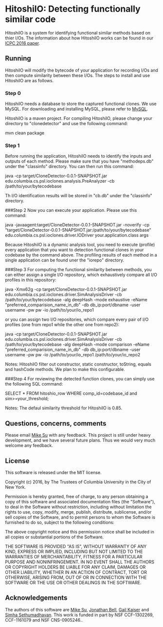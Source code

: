 HitoshiIO: Detecting functionally similar code
========


HitoshiIO is a system for identifying functional similar methods based on thier I/Os. The information about how HitoshiIO works can be found in our [ICPC 2016 paper](http://jonbell.net/icpc_16_hitoshiio.pdf).


Running
-------
HitoshiIO will modify the bytecode of your application for recording I/Os and then compute similarity between these I/Os. The steps to install and use HitoshiIO are as follows.

### Step 0
HitoshiIO needs a database to store the captured functional clones. We use MySQL. For downloading and installing MySQL, please refer to [MySQL](https://www.mysql.com/).

HitoshiIO is a maven project. For compiling HitoshiIO, please change your directory to "clonedetector" and use the following command:

mvn clean package

### Step 1
Before running the application, HitoshiIO needs to identify the inputs and outputs of each method. Please make sure that you have "methodeps.db" under the "classinfo" directory. You can then run this command:

java -cp target/CloneDetector-0.0.1-SNAPSHOT.jar edu.columbia.cs.psl.ioclones.analysis.PreAnalyzer -cb /path/to/your/bytecodebase

Th I/O identification results will be stored in "cb.db" under the "classinfo" directory.

###Step 2
Now you can execute your application. Please use this command:

java -javaagent:target/CloneDetector-0.0.1-SNAPSHOT.jar -noverify -cp "target/CloneDetector-0.0.1-SNAPSHOT.jar:/path/to/your/bytecodebase" edu.columbia.cs.psl.ioclones.driver.IODriver your.application.class args

Because HitoshiIO is a dynamic analysis tool, you need to execute (profile) every application that you want to detection functional clones in your codebase by the command above. The profiling results of each method in a single application can be found uner the "iorepo" directory.

###Step 3
For computing the functional similarity between methods, you can either assign a single I/O repository, which exhaustively compare all I/O profiles in this repository:

java -Xmx62g -cp target/CloneDetector-0.0.1-SNAPSHOT.jar edu.columbia.cs.psl.ioclones.driver.SimAnalysisDriver -cb /path/to/your/bytecodebase -alg deepHash -mode exhaustive -eName "preferred_comparision_name_in_db" -db db_ip:port/dbname -user username -pw pw -io /path/to/your/io_repo1

or you can assign two I/O repositories, which compare every pair of I/O profiles (one from repo1 while the other one from repo2):

java  -cp target/CloneDetector-0.0.1-SNAPSHOT.jar edu.columbia.cs.psl.ioclones.driver.SimAnalysisDriver -cb /path/to/your/bytecodebase -alg deepHash -mode comparison -eName "preferred_comparision_name_in_db" -db db_ip:port/dbname -user username -pw pw -io /path/to/your/io_repo1 /path/to/your/io_repo2

Notes: HitoshiIO filter out constructor, static constructor, toString, equals and hashCode methods. We plan to make this configurable.

###Step 4
For reviewing the detected function clones, you can simply use the following SQL command:

SELECT * FROM hitoshio_row
WHERE comp_id=codebase_id and sim>=your_threshold;

Notes: The defaul similarity threshold for HitoshiIO is 0.85.


Questions, concerns, comments
----
Please email [Mike Su](mailto:mikefhsu@cs.columbia.edu) with any feedback. This project is still under heavy development, and we have several future plans. Thus we would very much welcome any feedback.

License
-------
This software is released under the MIT license.

Copyright (c) 2016, by The Trustees of Columbia University in the City of New York.

Permission is hereby granted, free of charge, to any person obtaining a copy of this software and associated documentation files (the "Software"), to deal in the Software without restriction, including without limitation the rights to use, copy, modify, merge, publish, distribute, sublicense, and/or sell copies of the Software, and to permit persons to whom the Software is furnished to do so, subject to the following conditions:

The above copyright notice and this permission notice shall be included in all copies or substantial portions of the Software.

THE SOFTWARE IS PROVIDED "AS IS", WITHOUT WARRANTY OF ANY KIND, EXPRESS OR IMPLIED, INCLUDING BUT NOT LIMITED TO THE WARRANTIES OF MERCHANTABILITY, FITNESS FOR A PARTICULAR PURPOSE AND NONINFRINGEMENT. IN NO EVENT SHALL THE AUTHORS OR COPYRIGHT HOLDERS BE LIABLE FOR ANY CLAIM, DAMAGES OR OTHER LIABILITY, WHETHER IN AN ACTION OF CONTRACT, TORT OR OTHERWISE, ARISING FROM, OUT OF OR IN CONNECTION WITH THE SOFTWARE OR THE USE OR OTHER DEALINGS IN THE SOFTWARE.

Acknowledgements
--------
The authors of this software are [Mike Su](mailto:mikefhsu@cs.columbia.edu), [Jonathan Bell](mailto:jbell@cs.columbia.edu), [Gail Kaiser](mailto:kaiser@cs.columbia.edu) and [Simha Sethumadhavan](mailto:simha@cs.columbia.edu). This work is funded in part by NSF CCF-1302269, CCF-1161079 and NSF CNS-0905246..

